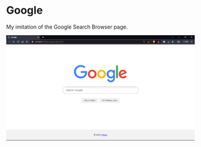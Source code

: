 # Google

My imitation of the Google Search Browser page.

![the-google-page](https://github.com/oye-nifemi/Google/blob/main/Google%20clone%20page.png)
